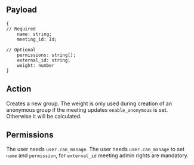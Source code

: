 ## Payload
```
{
// Required
    name: string;
    meeting_id: Id;

// Optional
    permissions: string[];
    external_id: string;
    weight: number
}
```

## Action
Creates a new group. The weight is only used during creation of an anonymous group if the meeting updates `enable_anonymous` is set. Otherwise it will be calculated.

## Permissions
The user needs `user.can_manage`.
The user needs `user.can_manage` to set `name` and `permission`, for `external_id` meeting admin rights are mandatory.